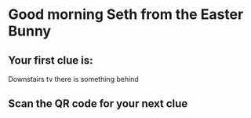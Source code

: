 # Good morning Seth from the Easter Bunny
## Your first clue is:
Downstairs tv there is something behind
## Scan the QR code for your next clue
